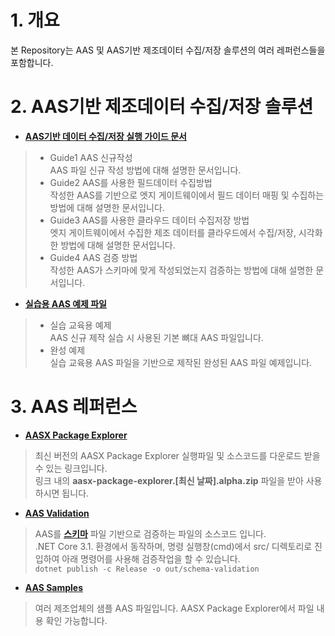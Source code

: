 # 1. 개요  
본 Repository는 AAS 및 AAS기반 제조데이터 수집/저장 솔루션의 여러 레퍼런스들을 포함합니다.  
  
# 2. AAS기반 제조데이터 수집/저장 솔루션  
* [**AAS기반 데이터 수집/저장 실행 가이드 문서**](https://github.com/kosmo-nestfield/References-about-AAS/tree/main/AAS%20%EA%B8%B0%EB%B0%98%20%EB%8D%B0%EC%9D%B4%ED%84%B0%20%EC%88%98%EC%A7%91-%EC%A0%80%EC%9E%A5%20%EC%8B%A4%ED%96%89%20%EA%B0%80%EC%9D%B4%EB%93%9C%EB%AC%B8%EC%84%9C)  
> - Guide1 AAS 신규작성  
>   AAS 파일 신규 작성 방법에 대해 설명한 문서입니다.  
> - Guide2 AAS를 사용한 필드데이터 수집방법  
>   작성한 AAS를 기반으로 엣지 게이트웨이에서 필드 데이터 매핑 및 수집하는 방법에 대해 설명한 문서입니다.  
> - Guide3 AAS를 사용한 클라우드 데이터 수집저장 방법  
>   엣지 게이트웨이에서 수집한 제조 데이터를 클라우드에서 수집/저장, 시각화 한 방법에 대해 설명한 문서입니다.  
> - Guide4 AAS 검증 방법  
>   작성한 AAS가 스키마에 맞게 작성되었는지 검증하는 방법에 대해 설명한 문서입니다.  
  
* [**실습용 AAS 예제 파일**](https://github.com/kosmo-nestfield/References-about-AAS/tree/main/%EC%8B%A4%EC%8A%B5%EC%9A%A9%20AAS%20%EC%98%88%EC%A0%9C%20%ED%8C%8C%EC%9D%BC)  
> - 실습 교육용 예제  
>   AAS 신규 제작 실습 시 사용된 기본 뼈대 AAS 파일입니다.  
> - 완성 예제  
>   실습 교육용 AAS 파일을 기반으로 제작된 완성된 AAS 파일 예제입니다.  
  
# 3. AAS 레퍼런스
* [**AASX Package Explorer**](https://github.com/admin-shell-io/aasx-package-explorer/releases)
> 최신 버전의 AASX Package Explorer 실행파일 및 소스코드를 다운로드 받을 수 있는 링크입니다.  
> 링크 내의 **aasx-package-explorer.[최신 날짜].alpha.zip** 파일을 받아 사용하시면 됩니다.

* [**AAS Validation**](https://github.com/admin-shell-io/schema-validation)  
> AAS를 [**스키마**](https://github.com/admin-shell-io/aas-specs) 파일 기반으로 검증하는 파일의 소스코드 입니다.  
> .NET Core 3.1. 환경에서 동작하며, 명령 실행창(cmd)에서 src/ 디렉토리로 진입하여 아래 명령어를 사용해 검증작업을 할 수 있습니다.  
> ```dotnet publish -c Release -o out/schema-validation```  
  
* [**AAS Samples**](http://www.admin-shell-io.com/samples/)
> 여러 제조업체의 샘플 AAS 파일입니다. AASX Package Explorer에서 파일 내용 확인 가능합니다.  

